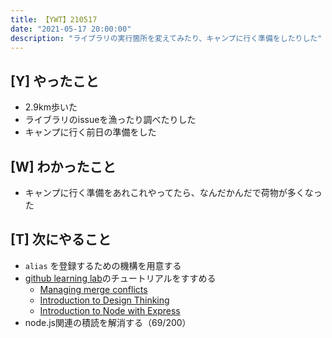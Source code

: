 ```yaml
---
title: 【YWT】210517
date: "2021-05-17 20:00:00"
description: "ライブラリの実行箇所を変えてみたり、キャンプに行く準備をしたりした"
---
```


## [Y] やったこと

- 2.9km歩いた
- ライブラリのissueを漁ったり調べたりした
- キャンプに行く前日の準備をした

## [W] わかったこと

- キャンプに行く準備をあれこれやってたら、なんだかんだで荷物が多くなった

## [T] 次にやること

- `alias` を登録するための機構を用意する
- [github learning lab](https://lab.github.com/githubtraining)のチュートリアルをすすめる
  - [Managing merge conflicts](https://lab.github.com/githubtraining/managing-merge-conflicts)
  - [Introduction to Design Thinking](https://lab.github.com/githubtraining/introduction-to-design-thinking)
  - [Introduction to Node with Express](https://lab.github.com/everydeveloper/introduction-to-node-with-express)
- node.js関連の積読を解消する（69/200）

<!-- https://twitter.com/camomile_cafe/status/1394293423344033792?s=20 -->
